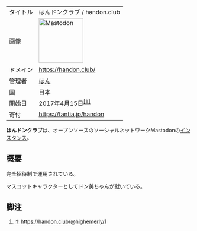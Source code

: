 <div>

|          |                                                                                                                                                                                                                                                                                                        |
|----------|--------------------------------------------------------------------------------------------------------------------------------------------------------------------------------------------------------------------------------------------------------------------------------------------------------|
| タイトル | はんドンクラブ / handon.club                                                                                                                                                                                                                                                                           |
| 画像     | [<img src="/images/thumb/0/00/Mastodon_logo.png/120px-Mastodon_logo.png" srcset="/images/thumb/0/00/Mastodon_logo.png/180px-Mastodon_logo.png 1.5x, /images/0/00/Mastodon_logo.png 2x" width="120" height="120" alt="Mastodon" />](/%E3%83%95%E3%82%A1%E3%82%A4%E3%83%AB:Mastodon_logo.png "Mastodon") |
| ドメイン | <a href="https://handon.club/" rel="nofollow">https://handon.club/</a>                                                                                                                                                                                                                                 |
| 管理者   | <a href="https://handon.club/@highemerly" rel="nofollow">はん</a>                                                                                                                                                                                                                                      |
| 国       | 日本                                                                                                                                                                                                                                                                                                   |
| 開始日   | 2017年4月15日<sup>[\[1\]](#cite_note-1)</sup>                                                                                                                                                                                                                                                          |
| 寄付     | <a href="https://fantia.jp/handon" rel="nofollow">https://fantia.jp/handon</a>                                                                                                                                                                                                                         |

**はんドンクラブ**は、オープンソースのソーシャルネットワークMastodonの[インスタンス](/%E3%82%A4%E3%83%B3%E3%82%B9%E3%82%BF%E3%83%B3%E3%82%B9 "インスタンス")。

## 概要

完全招待制で運用されている。

マスコットキャラクターとしてドン美ちゃんが就いている。

  

## 脚注

<div>

1.  [↑](#cite_ref-1) <a href="https://handon.club/@highemerly/1" rel="nofollow">https://handon.club/@highemerly/1</a>

</div>

</div>
